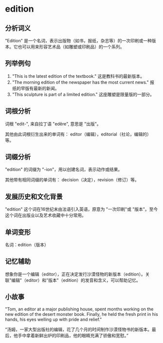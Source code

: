 # edition

## 分析词义

  

"Edition" 是一个名词，表示出版物（如书，报纸，杂志等）的一次印刷或一种版本。它也可以用来形容艺术品（如雕塑或印刷品）的一个系列。

  

## 列举例句

  

1.  "This is the latest edition of the textbook." 这是教科书的最新版本。
2.  "The morning edition of the newspaper has the most current news." 报纸的早版有最新的新闻。
3.  "This sculpture is part of a limited edition." 这座雕塑是限量版的一部分。

  

## 词根分析

  

词根 "edit-", 来自拉丁语 "edĕre", 意思是 "出版"。

  

其他由此词根衍生出来的单词有： editor（编辑），editorial（社论，编辑的）等。

  

## 词缀分析

  

"edition" 的词缀为 "-ion"，用以创建名词，表示动作或结果。

  

其他带有相同词缀的单词有： decision（决定），revision（修订）等。

  

## 发展历史和文化背景

  

"edition" 这个词在16世纪末由法语引入英语，原意为 "一次印刷"或 "版本"。至今这个词在出版业以及艺术收藏中十分常用。

  

## 单词变形

  

名词：edition（版本）

  

## 记忆辅助

  

想象你是一个编辑（editor），正在决定发行沙漠怪物的新版本（edition）。关联"编辑"（editor）和"版本"（edition）的发音和含义，可以帮助记忆。

  

## 小故事

  

"Tom, an editor at a major publishing house, spent months working on the new edition of the desert monster book. Finally, he held the fresh print in his hands, his eyes welling up with pride and relief."

  

“汤姆，一家大型出版社的编辑，花了几个月的时间制作沙漠怪物书的新版本。最后，他手中拿着新鲜出炉的印刷品，他的眼睛充满了骄傲和宽慰。”
